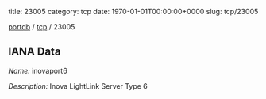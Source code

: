 title: 23005
category: tcp
date: 1970-01-01T00:00:00+0000
slug: tcp/23005

[portdb](/) / [tcp](/category/tcp.html) / 23005


## IANA Data

_Name:_ inovaport6

_Description:_ Inova LightLink Server Type 6

